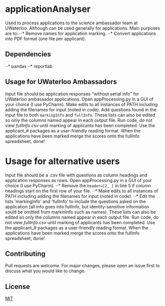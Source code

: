 # applicationAnalyser
Used to process applications to the science ambassador team at UWaterloo. Although can be used generally for applications.
Main purposes are to:
⋅⋅* Remove names for application marking.
⋅⋅* Convert applications into PDF format (one file per applicant).

## Dependencies
⋅⋅* pandas
⋅⋅* reportlab

## Usage for UWaterloo Ambassadors
Input file should be application responses "without serial info" for UWaterloo ambassador applications.
Open appProcessing.py in a GUI of your choice (I use PyCharm).
Make edits to all instances of PATH including adding the filenames for input (noted in code).
Add questions found in the input file to both `markingInfo` and `fullInfo`. These lists can also be edited so only the columns named appear in each output file.
Run code, do not view *fullInfo.csv* until marking of applicants has been completed.
Use the applicant_# packages as a user-friendly reading format.
When the applications have been marked merge the scores onto the fullInfo spreadsheet, done!

# Usage for alternative users
Input file should be a .csv file with questions as column headings and application responses as rows.
Open appProcessing.py in a GUI of your choice (I use PyCharm).
⋅⋅* Remove the `header=[2, ]` in line 5 if column headings start on the first row of your file.
⋅⋅* Make edits to all instances of PATH including adding the filenames for input (noted in code).
⋅⋅* Edit the lists 'markingInfo' and 'fullInfo' to include the questions asked on the application (all info goes into fullInfo, but identity-sensitive information sould be omitted from markinInfo such as names). These lists can also be edited so only the columns named appear in each output file.
Run code, do not view *fullInfo.csv* until marking of applicants has been completed.
Use the applicant_# packages as a user-friendly reading format.
When the applications have been marked merge the scores onto the fullInfo spreadsheet, done!

## Contributing
Pull requests are welcome. For major changes, please open an issue first to discuss what you would like to change.

## License
[MIT](https://choosealicense.com/licenses/mit/)
